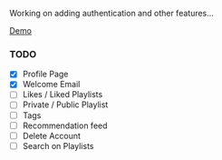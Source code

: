 Working on adding authentication and other features...


[Demo](https://ar-rails-playlist.herokuapp.com/artists)

### TODO
- [X] Profile Page
- [X] Welcome Email
- [ ] Likes / Liked Playlists
- [ ] Private / Public Playlist
- [ ] Tags
- [ ] Recommendation feed
- [ ] Delete Account
- [ ] Search on Playlists